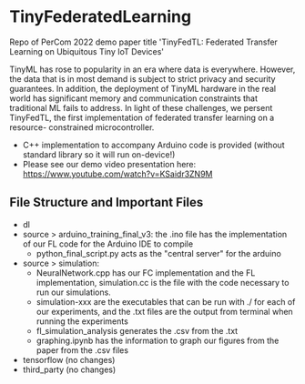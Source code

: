 # TinyFederatedLearning
Repo of PerCom 2022 demo paper title 'TinyFedTL: Federated Transfer Learning on Ubiquitous Tiny IoT Devices'

TinyML has rose to popularity in an era where data is everywhere. However, the data that is in most demand is subject to strict privacy and security guarantees. In addition, the deployment of TinyML hardware in the real world has significant memory and communication constraints that traditional ML fails to address. In light of these challenges, we persent TinyFedTL, the first implementation of federated transfer learning on a resource- constrained microcontroller. 

* C++ implementation to accompany Arduino code is provided (without standard library so it will run on-device!)
* Please see our demo video presentation here: https://www.youtube.com/watch?v=KSaidr3ZN9M

## File Structure and Important Files
* dl
* source > arduino_training_final_v3: the .ino file has the implementation of our FL code for the Arduino IDE to compile
  * python_final_script.py acts as the "central server" for the arduino
* source > simulation: 
  * NeuralNetwork.cpp has our FC implementation and the FL implementation, simulation.cc is the file with the code necessary to run our simulations.
  * simulation-xxx are the executables that can be run with ./ for each of our experiments, and the .txt files are the output from terminal when running the experiments
  * fl_simulation_analysis generates the .csv from the .txt
  * graphing.ipynb has the information to graph our figures from the paper from the .csv files
* tensorflow (no changes)
* third_party (no changes)

